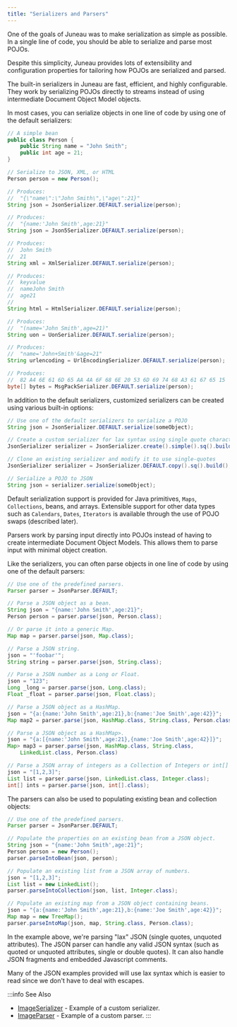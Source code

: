 ```yaml
---
title: "Serializers and Parsers"
---
```


One of the goals of Juneau was to make serialization as simple as possible.
In a single line of code, you should be able to serialize and parse most POJOs.

Despite this simplicity, Juneau provides lots of extensibility and configuration properties for tailoring how POJOs are serialized and parsed.

The built-in serializers in Juneau are fast, efficient, and highly configurable.
They work by serializing POJOs directly to streams instead of using intermediate Document Object Model objects.

In most cases, you can serialize objects in one line of code by using one of the default serializers:

```java
// A simple bean
public class Person {
    public String name = "John Smith";
    public int age = 21;
}

// Serialize to JSON, XML, or HTML
Person person = new Person();

// Produces:
//  "{\"name\":\"John Smith\",\"age\":21}"
String json = JsonSerializer.DEFAULT.serialize(person);

// Produces:
//  "{name:'John Smith',age:21}"
String json = Json5Serializer.DEFAULT.serialize(person);

// Produces:
//  John Smith
//  21
String xml = XmlSerializer.DEFAULT.serialize(person);

// Produces:
//  keyvalue
//  nameJohn Smith
//  age21
//
String html = HtmlSerializer.DEFAULT.serialize(person);

// Produces:
//  "(name='John Smith',age=21)"
String uon = UonSerializer.DEFAULT.serialize(person);

// Produces:
//  "name='John+Smith'&age=21"
String urlencoding = UrlEncodingSerializer.DEFAULT.serialize(person);

// Produces:
//  82 A4 6E 61 6D 65 AA 4A 6F 68 6E 20 53 6D 69 74 68 A3 61 67 65 15
byte[] bytes = MsgPackSerializer.DEFAULT.serialize(person);
```

In addition to the default serializers, customized serializers can be created using various built-in options:

```java
// Use one of the default serializers to serialize a POJO
String json = JsonSerializer.DEFAULT.serialize(someObject);

// Create a custom serializer for lax syntax using single quote characters
JsonSerializer serializer = JsonSerializer.create().simple().sq().build();

// Clone an existing serializer and modify it to use single-quotes
JsonSerializer serializer = JsonSerializer.DEFAULT.copy().sq().build();

// Serialize a POJO to JSON
String json = serializer.serialize(someObject);
```

Default serialization support is provided for Java primitives, `Maps`, `Collections`, beans, and arrays.
Extensible support for other data types such as `Calendars`, `Dates`, `Iterators` is available through the use of POJO swaps (described later).

Parsers work by parsing input directly into POJOs instead of having to create intermediate Document Object Models.
This allows them to parse input with minimal object creation.

Like the serializers, you can often parse objects in one line of code by using one of the default parsers:

```java
// Use one of the predefined parsers.
Parser parser = JsonParser.DEFAULT;

// Parse a JSON object as a bean.
String json = "{name:'John Smith',age:21}";
Person person = parser.parse(json, Person.class);

// Or parse it into a generic Map.
Map map = parser.parse(json, Map.class);

// Parse a JSON string.
json = "'foobar'";
String string = parser.parse(json, String.class);

// Parse a JSON number as a Long or Float.
json = "123";
Long _long = parser.parse(json, Long.class);
Float _float = parser.parse(json, Float.class);

// Parse a JSON object as a HashMap.
json = "{a:{name:'John Smith',age:21},b:{name:'Joe Smith',age:42}}";
Map map2 = parser.parse(json, HashMap.class, String.class, Person.class)

// Parse a JSON object as a HashMap>.
json = "{a:[{name:'John Smith',age:21},{name:'Joe Smith',age:42}]}";
Map> map3 = parser.parse(json, HashMap.class, String.class,
    LinkedList.class, Person.class)

// Parse a JSON array of integers as a Collection of Integers or int[] array.
json = "[1,2,3]";
List list = parser.parse(json, LinkedList.class, Integer.class);
int[] ints = parser.parse(json, int[].class);
```

The parsers can also be used to populating existing bean and collection objects:

```java
// Use one of the predefined parsers.
Parser parser = JsonParser.DEFAULT;

// Populate the properties on an existing bean from a JSON object.
String json = "{name:'John Smith',age:21}";
Person person = new Person();
parser.parseIntoBean(json, person);

// Populate an existing list from a JSON array of numbers.
json = "[1,2,3]";
List list = new LinkedList();
parser.parseIntoCollection(json, list, Integer.class);

// Populate an existing map from a JSON object containing beans.
json = "{a:{name:'John Smith',age:21},b:{name:'Joe Smith',age:42}}";
Map map = new TreeMap();
parser.parseIntoMap(json, map, String.class, Person.class);
```

In the example above, we're parsing "lax" JSON (single quotes, unquoted attributes).
The JSON parser can handle any valid JSON syntax (such as quoted or unquoted attributes, single or double quotes).
It can also handle JSON fragments and embedded Javascript comments.

Many of the JSON examples provided will use lax syntax which is easier to read since we don't have to deal with escapes.

:::info See Also
- [ImageSerializer](../apidocs/org/apache/juneau/examples/serializer/ImageSerializer.html) - Example of a custom serializer.
- [ImageParser](../apidocs/org/apache/juneau/examples/parser/ImageParser.html) - Example of a custom parser.
:::
